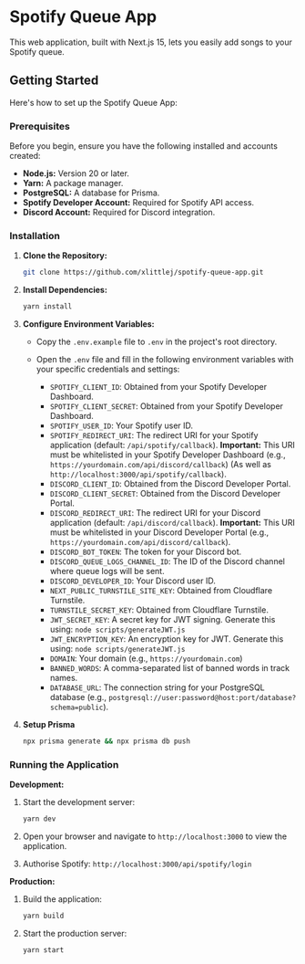 # Spotify Queue App

This web application, built with Next.js 15, lets you easily add songs to your Spotify queue.

## Getting Started

Here's how to set up the Spotify Queue App:

### Prerequisites

Before you begin, ensure you have the following installed and accounts created:

- **Node.js:** Version 20 or later.
- **Yarn:** A package manager.
- **PostgreSQL:** A database for Prisma.
- **Spotify Developer Account:** Required for Spotify API access.
- **Discord Account:** Required for Discord integration.

### Installation

1.  **Clone the Repository:**

    ```bash
    git clone https://github.com/xlittlej/spotify-queue-app.git
    ```

2.  **Install Dependencies:**

    ```bash
    yarn install
    ```

3.  **Configure Environment Variables:**

    - Copy the `.env.example` file to `.env` in the project's root directory.
    - Open the `.env` file and fill in the following environment variables with your specific credentials and settings:

      - `SPOTIFY_CLIENT_ID`: Obtained from your Spotify Developer Dashboard.
      - `SPOTIFY_CLIENT_SECRET`: Obtained from your Spotify Developer Dashboard.
      - `SPOTIFY_USER_ID`: Your Spotify user ID.
      - `SPOTIFY_REDIRECT_URI`: The redirect URI for your Spotify application (default: `/api/spotify/callback`). **Important:** This URI must be whitelisted in your Spotify Developer Dashboard (e.g., `https://yourdomain.com/api/discord/callback`) (As well as `http://localhost:3000/api/spotify/callback`).
      - `DISCORD_CLIENT_ID`: Obtained from the Discord Developer Portal.
      - `DISCORD_CLIENT_SECRET`: Obtained from the Discord Developer Portal.
      - `DISCORD_REDIRECT_URI`: The redirect URI for your Discord application (default: `/api/discord/callback`). **Important:** This URI must be whitelisted in your Discord Developer Portal (e.g., `https://yourdomain.com/api/discord/callback`).
      - `DISCORD_BOT_TOKEN`: The token for your Discord bot.
      - `DISCORD_QUEUE_LOGS_CHANNEL_ID`: The ID of the Discord channel where queue logs will be sent.
      - `DISCORD_DEVELOPER_ID`: Your Discord user ID.
      - `NEXT_PUBLIC_TURNSTILE_SITE_KEY`: Obtained from Cloudflare Turnstile.
      - `TURNSTILE_SECRET_KEY`: Obtained from Cloudflare Turnstile.
      - `JWT_SECRET_KEY`: A secret key for JWT signing. Generate this using: `node scripts/generateJWT.js`
      - `JWT_ENCRYPTION_KEY`: An encryption key for JWT. Generate this using: `node scripts/generateJWT.js`
      - `DOMAIN`: Your domain (e.g., `https://yourdomain.com`)
      - `BANNED_WORDS`: A comma-separated list of banned words in track names.
      - `DATABASE_URL`: The connection string for your PostgreSQL database (e.g., `postgresql://user:password@host:port/database?schema=public`).

4.  **Setup Prisma**

    ```bash
    npx prisma generate && npx prisma db push
    ```

### Running the Application

**Development:**

1.  Start the development server:

    ```bash
    yarn dev
    ```

2.  Open your browser and navigate to `http://localhost:3000` to view the application.

3.  Authorise Spotify: `http://localhost:3000/api/spotify/login`

**Production:**

1.  Build the application:

    ```bash
    yarn build
    ```

2.  Start the production server:

    ```bash
    yarn start
    ```
